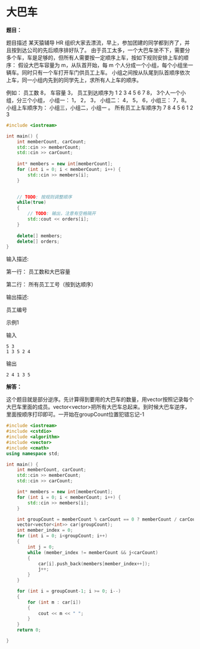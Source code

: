 # 大巴车

**题目：**

题目描述
某天猿辅导 HR 组织大家去漂流，早上，参加团建的同学都到齐了，并且按到达公司的先后顺序排好队了。 由于员工太多，一个大巴车坐不下，需要分多个车，车是足够的，但所有人需要按一定顺序上车，按如下规则安排上车的顺序：
假设大巴车容量为 m，从队首开始，每 m 个人分成一个小组，每个小组坐一辆车。同时只有一个车打开车门供员工上车。 小组之间按从队尾到队首顺序依次上车，同一小组内先到的同学先上，求所有人上车的顺序。

例如： 员工数 8， 车容量 3， 员工到达顺序为 1 2 3 4 5 6 7 8， 3个人一个小组，分三个小组， 小组一： 1， 2， 3， 小组二： 4， 5， 6，小组三： 7，8。 小组上车顺序为： 小组三，小组二，小组一 。 所有员工上车顺序为 7 8 4 5 6 1 2 3

```c++
#include <iostream>

int main() {
    int memberCount, carCount;
    std::cin >> memberCount;
    std::cin >> carCount;
    
    int* members = new int[memberCount];
    for (int i = 0; i < memberCount; i++) {
        std::cin >> members[i];
    }
    

    // TODO: 按规则调整顺序
    while(true)
    {
        // TODO: 输出，注意有空格隔开
        std::cout << orders[i];
    }
    
    delete[] members;
    delete[] orders;
}
```
输入描述:

第一行： 员工数和大巴容量

第二行： 所有员工工号（按到达顺序）

输出描述:

员工编号

示例1

输入
```
5 3
1 3 5 2 4
```
输出
```
2 4 1 3 5
```

**解答：**

这个题目就是部分逆序。先计算得到要用的大巴车的数量，用vector<int>按照记录每个大巴车里面的成员。vector<vector<int>>把所有大巴车总起来。到时候大巴车逆序，里面按顺序打印即可。一开始在groupCount位置犯错忘记-1

```c++
#include <iostream>
#include <cstdio>
#include <algorithm>
#include <vector>
#include <cmath>
using namespace std;

int main() {
	int memberCount, carCount;
	std::cin >> memberCount;
	std::cin >> carCount;

	int* members = new int[memberCount];
	for (int i = 0; i < memberCount; i++) {
		std::cin >> members[i];
	}

	int groupCount = memberCount % carCount == 0 ? memberCount / carCount : (memberCount / carCount + 1);
	vector<vector<int>> car(groupCount);
	int member_index = 0;
	for (int i = 0; i<groupCount; i++)
	{
		int j = 0;
		while (member_index != memberCount && j<carCount)
		{
			car[i].push_back(members[member_index++]);
			j++;
		}
	}

	for (int i = groupCount-1; i >= 0; i--)
	{
		for (int m : car[i])
		{
			cout << m << " ";
		}
	}
	return 0;

}
```